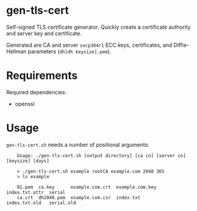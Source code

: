 # gen-tls-cert

Self-signed TLS certificate generator. Quickly create a certificate authority and server key and certificate.

Generated are CA and server `secp384r1` ECC keys, certificates, and Diffie-Hellman parameters (`dh[dh keysize].pem`).

# Requirements

Required dependencies:

- openssl

# Usage

`gen-tls-cert.sh` needs a number of positional arguments:

```
    Usage: ./gen-tls-cert.sh [output directory] [ca cn] [server cn] [keysize] [days]

    > ./gen-tls-cert.sh example rootCA example.com 2048 365
    > ls example

    01.pem  ca.key      example.com.crt  example.com.key  index.txt.attr  serial
    ca.crt  dh2048.pem  example.com.csr  index.txt        index.txt.old   serial.old
```
